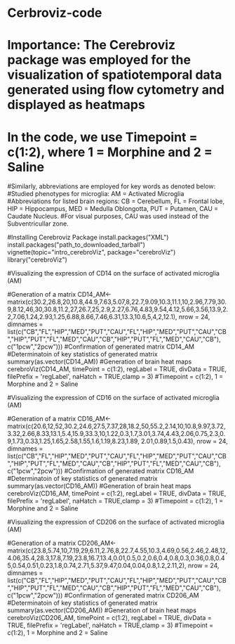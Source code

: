 # Cerbroviz-code
# Importance: The Cerebroviz package was employed for the visualization of spatiotemporal data generated using flow cytometry and displayed as heatmaps
# In the code, we use Timepoint = c(1:2), where 1 = Morphine and 2 = Saline
#Similarly, abbreviations are employed for key words as denoted below:
#Studied phenotypes for microglia: AM = Activated Microglia
#Abbreviations for listed brain regions: CB = Cerebellum, FL = Frontal lobe, HIP = Hippocampus, MED = Medulla Oblongotta, PUT = Putamen, CAU = Caudate Nucleus.
#For visual purposes, CAU was used instead of the Subventricullar zone.


#Installing Cerebroviz Package
install.packages("XML")
install.packages("path_to_downloaded_tarball")
vignette(topic="intro_cerebroViz", package="cerebroViz")
library("cerebroViz")

#Visualizing the expression of CD14 on the surface of activated microglia (AM)

#Generation of a matrix
CD14_AM<-matrix(c(30.2,26.8,20,10.8,44.9,7.63,5.07,8,22.7,9.09,10.3,11.1,10,2.96,7.79,30.9,8.12,46,30,30.8,11.2,27,26.7,25,2.9,2.27,6.76,4.83,9.54,4.12,5.66,3.56,13.9,2.2,7.06,1.24,2.93,1.25,6.88,8.66,7.46,6.31,13.3,10.6,5,4,2,12.1), nrow = 24, dimnames = list(c("CB","FL","HIP","MED","PUT","CAU","FL","HIP","MED","PUT","CAU","CB","HIP","PUT","FL","MED","CAU","CB","HIP","PUT","FL","MED","CAU","CB"), c("1pcw","2pcw")))
#Confirmation of generated matrix
CD14_AM 
#Determinatoin of key statistics of generated matrix
summary(as.vector(CD14_AM))
#Generation of brain heat maps
cerebroViz(CD14_AM, timePoint = c(1:2), regLabel = TRUE, divData = TRUE, filePrefix = 'regLabel', naHatch = TRUE,clamp = 3)
#Timepoint = c(1:2), 1 = Morphine and 2 = Saline

#Visualizing the expression of CD16 on the surface of activated microglia (AM)

#Generation of a matrix
CD16_AM<-matrix(c(20.6,12,52,30.2,24.6,27.5,7.37,28,18.2,50,55.2,2.14,10,10.8,9.97,3.72,3.32,2.66,8.33,13.1,5.4,15.9,33.3,10,1.22,0.3,1.7,3.01,3.74,4.43,2.06,0.75,2.3,0.9,1.73,0.33,1.25,1.65,2.58,1.55,1.6,1.19,8.23,1.89,	2.01,0.89,1.5,0.43), nrow = 24, dimnames = list(c("CB","FL","HIP","MED","PUT","CAU","FL","HIP","MED","PUT","CAU","CB","HIP","PUT","FL","MED","CAU","CB","HIP","PUT","FL","MED","CAU","CB"), c("1pcw","2pcw")))
#Confirmation of generated matrix
CD16_AM
#Determinatoin of key statistics of generated matrix
summary(as.vector(CD16_AM))
#Generation of brain heat maps
cerebroViz(CD16_AM, timePoint = c(1:2), regLabel = TRUE, divData = TRUE, filePrefix = 'regLabel', naHatch = TRUE,clamp = 3)
#Timepoint = c(1:2), 1 = Morphine and 2 = Saline

#Visualizing the expression of CD206 on the surface of activated microglia (AM)

#Generation of a matrix
CD206_AM<-matrix(c(23.8,5.74,10,7.19,29,6.11,2.76,8,22.7,4.55,10.3,4.69,0.56,2.46,2.48,12,4.06,35.4,28.3,17.8,7.19,23.8,16.7,13.4,0.01,0.5,0.2,0.6,0.4,0.8,0.3,0.36,0.8,0.45,0.54,0.51,0.23,1.8,0.74,2.71,5.37,9.47,0.04,0.04,0.8,1.2,2.11,2), nrow = 24, dimnames = list(c("CB","FL","HIP","MED","PUT","CAU","FL","HIP","MED","PUT","CAU","CB","HIP","PUT","FL","MED","CAU","CB","HIP","PUT","FL","MED","CAU","CB"), c("1pcw","2pcw"))) 
#Confirmation of generated matrix
CD206_AM
#Determinatoin of key statistics of generated matrix
summary(as.vector(CD206_AM))
#Generation of brain heat maps
cerebroViz(CD206_AM, timePoint = c(1:2), regLabel = TRUE, divData = TRUE, filePrefix = 'regLabel', naHatch = TRUE,clamp = 3)
#Timepoint = c(1:2), 1 = Morphine and 2 = Saline

